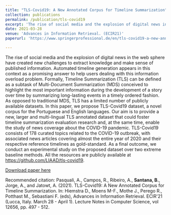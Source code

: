 ```yaml
---
title: "TLS-Covid19: A New Annotated Corpus for Timeline Summarization"
collection: publications
permalink: /publication/tls-covid19
excerpt: 'The rise of social media and the explosion of digital news in the web sphere have created new challenges to extract knowledge and make sense of published information. Automated timeline generation appears in this context as a promising answer to help users dealing with this information overload problem. Formally, Timeline Summarization (TLS) can be defined as a subtask of Multi-Document Summarization (MDS) conceived to highlight the most important information during the development of a story over time by summarizing long-lasting events in a timely ordered fashion. As opposed to traditional MDS, TLS has a limited number of publicly available datasets. In this paper, we propose TLS-Covid19 dataset, a novel corpus for the Portuguese and English languages. Our aim is to provide a new, larger and multi-lingual TLS annotated dataset that could foster timeline summarization evaluation research and, at the same time, enable the study of news coverage about the COVID-19 pandemic. TLS-Covid19 consists of 178 curated topics related to the COVID-19 outbreak, with associated news articles covering almost the entire year of 2020 and their respective reference timelines as gold-standard. As a final outcome, we conduct an experimental study on the proposed dataset over two extreme baseline methods. All the resources are publicly available at https://github.com/LIAAD/tls-covid19.'
date: 2021-03-28
venue: 'Advances in Information Retrieval. (ECIR21)'
paperurl: 'https://www.springerprofessional.de/en/tls-covid19-a-new-annotated-corpus-for-timeline-summarization/19011502'

---
```


The rise of social media and the explosion of digital news in the web sphere have created new challenges to extract knowledge and make sense of published information. Automated timeline generation appears in this context as a promising answer to help users dealing with this information overload problem. Formally, Timeline Summarization (TLS) can be defined as a subtask of Multi-Document Summarization (MDS) conceived to highlight the most important information during the development of a story over time by summarizing long-lasting events in a timely ordered fashion. As opposed to traditional MDS, TLS has a limited number of publicly available datasets. In this paper, we propose TLS-Covid19 dataset, a novel corpus for the Portuguese and English languages. Our aim is to provide a new, larger and multi-lingual TLS annotated dataset that could foster timeline summarization evaluation research and, at the same time, enable the study of news coverage about the COVID-19 pandemic. TLS-Covid19 consists of 178 curated topics related to the COVID-19 outbreak, with associated news articles covering almost the entire year of 2020 and their respective reference timelines as gold-standard. As a final outcome, we conduct an experimental study on the proposed dataset over two extreme baseline methods. All the resources are publicly available at https://github.com/LIAAD/tls-covid19.

[Download paper here](https://www.springerprofessional.de/en/tls-covid19-a-new-annotated-corpus-for-timeline-summarization/19011502)

Recommended citation: Pasquali, A., Campos, R., Ribeiro, A., **Santana, B.**, Jorge, A., and Jatowt, A. (2021). TLS-Covid19: A New Annotated Corpus for Timeline Summarization. In: Hiemstra D., Moens M-F., Mothe J., Perego R., Potthast M., Sebastiani F. (eds), Advances in Information Retrieval. ECIR'21 (Lucca, Italy. March 28 - April 1). Lecture Notes in Computer Science, vol 12656, pp. 497 - 512.
